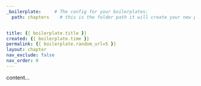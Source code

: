 ```yaml
---
_boilerplate:     # The config for your boilerplates:
  path: chapters    # this is the folder path it will create your new post/page under. 


title: {{ boilerplate.title }}
created: {{ boilerplate.time }}
permalink: {{ boilerplate.random_url=5 }}
layout: chapter
nav_exclude: false
nav_order: 0
---
```


content...



